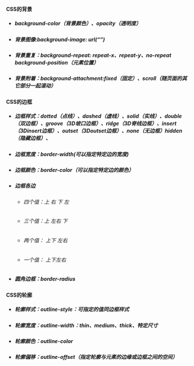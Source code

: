 #### CSS的背景

- ##### background-color（背景颜色）、opacity（透明度）

- ##### 背景图像:background-image: url(“”)

- ##### 背景重复：background-repeat: repeat-x、repeat-y、no-repeat  background-position（元素位置）

- ##### 背景附着：background-attachment:fixed（固定）、scroll（随页面的其它部分一起滚动）

#### CSS的边框

- ##### 边框样式：dotted（点线）、dashed（虚线）、solid（实线）、double（双边框）、groove（3D坡口边框）、ridge（3D脊线边框）、insert（3Dinsert边框）、outset（3Doutset边框）、none（无边框）hidden（隐藏边框）、

- ##### 边框宽度：border-width(可以指定特定边的宽度)

- ##### 边框颜色：border-color（可以指定特定边的颜色）

- ##### 边框各边

  - ###### 四个值：上  右  下  左

  - ###### 三个值：上  左右  下

  - ###### 两个值： 上下  左右

  - ###### 一个值：  上下左右

- ##### 圆角边框：border-radius

#### CSS的轮廓

- ##### 轮廓样式：outline-style：可指定的值同边框样式

- ##### 轮廓宽度：outline-width：thin、medium、thick、特定尺寸

- ##### 轮廓颜色：outline-color

- ##### 轮廓偏移：outline-offset（指定轮廓与元素的边缘或边框之间的空间）
